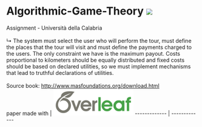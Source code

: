 # Algorithmic-Game-Theory <a href="https://hits.seeyoufarm.com"><img src="https://hits.seeyoufarm.com/api/count/incr/badge.svg?url=https%3A%2F%2Fgithub.com%2Fgiadagabriele%2FAlgorithmic-Game-Theory&count_bg=%23929C8A&title_bg=%23ABABAB&icon=&icon_color=%23E7E7E7&title=hits&edge_flat=false"/></a>
Assignment - Università della Calabria<br><br>
↳ The system must select the user who will perform the tour, must define the places that the tour will visit and must define the payments charged to the users. The only constraint we have is the maximum payout. Costs proportional to kilometers should be equally distributed and fixed costs should be based on declared utilities, so we must implement mechanisms that lead to truthful declarations of utilities.
<br> <br>
Source book: http://www.masfoundations.org/download.html
<br>
paper made with | <img src="https://github.com/giadagabriele/Algorithmic-Game-Theory/blob/main/overleaf.png" height="70px"/>
------------- | -------------
